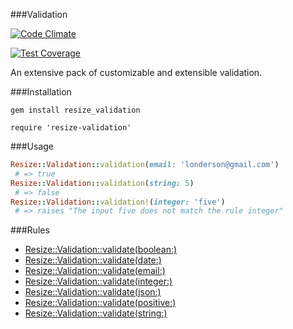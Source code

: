 ###Validation

[![Code Climate](https://codeclimate.com/github/Resize/Validation/badges/gpa.svg)](https://codeclimate.com/github/Resize/Validation)

[![Test Coverage](https://codeclimate.com/github/Resize/Validation/badges/coverage.svg)](https://codeclimate.com/github/Resize/Validation)

An extensive pack of customizable and extensible validation.

###Installation

```shell
gem install resize_validation
```

```shell
require 'resize-validation'
```

###Usage

```ruby
Resize::Validation::validation(email: 'londerson@gmail.com')
 # => true
Resize::Validation::validation(string: 5)
 # => false
Resize::Validation::validation!(integer: 'five')
 # => raises "The input five does not match the rule integer"
```

###Rules

* [Resize::Validation::validate(boolean:)](https://github.com/Resize/Validation/blob/master/lib/resize/rules/is_boolean.rb "Title")
* [Resize::Validation::validate(date:)](https://github.com/Resize/Validation/blob/master/lib/resize/rules/is_date.rb "Title")
* [Resize::Validation::validate(email:)](https://github.com/Resize/Validation/blob/master/lib/resize/rules/is_email.rb "Title")
* [Resize::Validation::validate(integer:)](https://github.com/Resize/Validation/blob/master/lib/resize/rules/is_integer.rb "Title")
* [Resize::Validation::validate(json:)](https://github.com/Resize/Validation/blob/master/lib/resize/rules/is_json.rb "Title")
* [Resize::Validation::validate(positive:)](https://github.com/Resize/Validation/blob/master/lib/resize/rules/is_positive.rb "Title")
* [Resize::Validation::validate(string:)](https://github.com/Resize/Validation/blob/master/lib/resize/rules/is_string.rb "Title")

